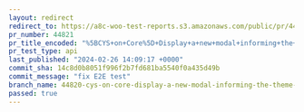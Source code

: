 ```yaml
---
layout: redirect
redirect_to: https://a8c-woo-test-reports.s3.amazonaws.com/public/pr/44821/api/index.html
pr_number: 44821
pr_title_encoded: "%5BCYS+on+Core%5D+Display+a+new+modal+informing+the+theme+switch+whenever+the+user+clicks+on+the+%22Start+designing%22+button"
pr_test_type: api
last_published: "2024-02-26 14:09:17 +0000"
commit_sha: 14c8d0b8051f996f2b7fd681ba5540f0a435d49b
commit_message: "fix E2E test"
branch_name: 44820-cys-on-core-display-a-new-modal-informing-the-theme-switch-whenever-the-user-clicks-on-the-start-designing-button
passed: true
---
```

